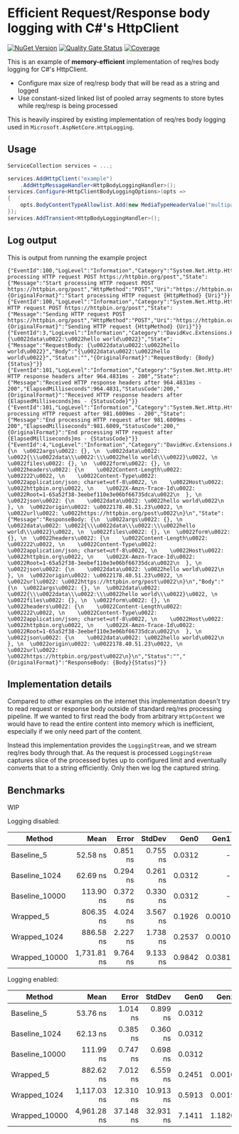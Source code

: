 # Efficient Request/Response body logging with C#'s HttpClient

[![NuGet Version](https://img.shields.io/nuget/v/DavidKvc.Extensions.Http.BodyLogging?style=flat-square&logo=nuget&label=DavidKvc.Extensions.Http.BodyLogging)](https://www.nuget.org/packages/DavidKvc.Extensions.Http.BodyLogging/)
[![Quality Gate Status](https://sonarcloud.io/api/project_badges/measure?project=davidkvc_EfficientHttpClientBodyLogging&metric=alert_status)](https://sonarcloud.io/summary/new_code?id=davidkvc_EfficientHttpClientBodyLogging)
[![Coverage](https://sonarcloud.io/api/project_badges/measure?project=davidkvc_EfficientHttpClientBodyLogging&metric=coverage)](https://sonarcloud.io/summary/new_code?id=davidkvc_EfficientHttpClientBodyLogging)

This is an example of **memory-efficient** implementation of req/res body logging for C#'s HttpClient.

* Configure max size of req/resp body that will be read as a string and logged
* Use constant-sized linked list of pooled array segments to store bytes while req/resp is being processed

This is heavily inspired by existing implementation of req/res body logging used in
`Microsoft.AspNetCore.HttpLogging`.

## Usage

```csharp
ServiceCollection services = ...;

services.AddHttpClient("example")
    .AddHttpMessageHandler<HttpBodyLoggingHandler>();
services.Configure<HttpClientBodyLoggingOptions>(opts =>
{
    opts.BodyContentTypeAllowlist.Add(new MediaTypeHeaderValue("multipart/form-data"));
});
services.AddTransient<HttpBodyLoggingHandler>();
```

## Log output

This is output from running the example project

```plain
{"EventId":100,"LogLevel":"Information","Category":"System.Net.Http.HttpClient.example.LogicalHandler","Message":"Start processing HTTP request POST https://httpbin.org/post","State":{"Message":"Start processing HTTP request POST https://httpbin.org/post","HttpMethod":"POST","Uri":"https://httpbin.org/post","{OriginalFormat}":"Start processing HTTP request {HttpMethod} {Uri}"}}
{"EventId":100,"LogLevel":"Information","Category":"System.Net.Http.HttpClient.example.ClientHandler","Message":"Sending HTTP request POST https://httpbin.org/post","State":{"Message":"Sending HTTP request POST https://httpbin.org/post","HttpMethod":"POST","Uri":"https://httpbin.org/post","{OriginalFormat}":"Sending HTTP request {HttpMethod} {Uri}"}}
{"EventId":3,"LogLevel":"Information","Category":"DavidKvc.Extensions.Http.BodyLogging.HttpBodyLoggingHandler","Message":"RequestBody: {\u0022data\u0022:\u0022hello world\u0022}","State":{"Message":"RequestBody: {\u0022data\u0022:\u0022hello world\u0022}","Body":"{\u0022data\u0022:\u0022hello world\u0022}","Status":"","{OriginalFormat}":"RequestBody: {Body}{Status}"}}
{"EventId":101,"LogLevel":"Information","Category":"System.Net.Http.HttpClient.example.ClientHandler","Message":"Received HTTP response headers after 964.4831ms - 200","State":{"Message":"Received HTTP response headers after 964.4831ms - 200","ElapsedMilliseconds":964.4831,"StatusCode":200,"{OriginalFormat}":"Received HTTP response headers after {ElapsedMilliseconds}ms - {StatusCode}"}}
{"EventId":101,"LogLevel":"Information","Category":"System.Net.Http.HttpClient.example.LogicalHandler","Message":"End processing HTTP request after 981.6009ms - 200","State":{"Message":"End processing HTTP request after 981.6009ms - 200","ElapsedMilliseconds":981.6009,"StatusCode":200,"{OriginalFormat}":"End processing HTTP request after {ElapsedMilliseconds}ms - {StatusCode}"}}
{"EventId":4,"LogLevel":"Information","Category":"DavidKvc.Extensions.Http.BodyLogging.HttpBodyLoggingHandler","Message":"ResponseBody: {\n  \u0022args\u0022: {}, \n  \u0022data\u0022: \u0022{\\\u0022data\\\u0022:\\\u0022hello world\\\u0022}\u0022, \n  \u0022files\u0022: {}, \n  \u0022form\u0022: {}, \n  \u0022headers\u0022: {\n    \u0022Content-Length\u0022: \u002222\u0022, \n    \u0022Content-Type\u0022: \u0022application/json; charset=utf-8\u0022, \n    \u0022Host\u0022: \u0022httpbin.org\u0022, \n    \u0022X-Amzn-Trace-Id\u0022: \u0022Root=1-65a52f38-3eebef110e3e06bf66735dca\u0022\n  }, \n  \u0022json\u0022: {\n    \u0022data\u0022: \u0022hello world\u0022\n  }, \n  \u0022origin\u0022: \u0022178.40.51.23\u0022, \n  \u0022url\u0022: \u0022https://httpbin.org/post\u0022\n}\n","State":{"Message":"ResponseBody: {\n  \u0022args\u0022: {}, \n  \u0022data\u0022: \u0022{\\\u0022data\\\u0022:\\\u0022hello world\\\u0022}\u0022, \n  \u0022files\u0022: {}, \n  \u0022form\u0022: {}, \n  \u0022headers\u0022: {\n    \u0022Content-Length\u0022: \u002222\u0022, \n    \u0022Content-Type\u0022: \u0022application/json; charset=utf-8\u0022, \n    \u0022Host\u0022: \u0022httpbin.org\u0022, \n    \u0022X-Amzn-Trace-Id\u0022: \u0022Root=1-65a52f38-3eebef110e3e06bf66735dca\u0022\n  }, \n  \u0022json\u0022: {\n    \u0022data\u0022: \u0022hello world\u0022\n  }, \n  \u0022origin\u0022: \u0022178.40.51.23\u0022, \n  \u0022url\u0022: \u0022https://httpbin.org/post\u0022\n}\n","Body":"{\n  \u0022args\u0022: {}, \n  \u0022data\u0022: \u0022{\\\u0022data\\\u0022:\\\u0022hello world\\\u0022}\u0022, \n  \u0022files\u0022: {}, \n  \u0022form\u0022: {}, \n  \u0022headers\u0022: {\n    \u0022Content-Length\u0022: \u002222\u0022, \n    \u0022Content-Type\u0022: \u0022application/json; charset=utf-8\u0022, \n    \u0022Host\u0022: \u0022httpbin.org\u0022, \n    \u0022X-Amzn-Trace-Id\u0022: \u0022Root=1-65a52f38-3eebef110e3e06bf66735dca\u0022\n  }, \n  \u0022json\u0022: {\n    \u0022data\u0022: \u0022hello world\u0022\n  }, \n  \u0022origin\u0022: \u0022178.40.51.23\u0022, \n  \u0022url\u0022: \u0022https://httpbin.org/post\u0022\n}\n","Status":"","{OriginalFormat}":"ResponseBody: {Body}{Status}"}}
```

## Implementation details

Compared to other examples on the internet this implementation doesn't try to read request or response
body outside of standard req/res processing pipeline. If we wanted to first read the body from arbitrary
`HttpContent` we would have to read the entire content into memory which is inefficient, especially if
we only need part of the content.

Instead this implementation provides the `LoggingStream`, and we stream req/res body through that. As
the request is processed `LoggingStream` captures slice of the processed bytes up to configured limit
and eventually converts that to a string efficiently. Only then we log the captured string.

## Benchmarks

WIP

Logging disabled:

| Method         | Mean        | Error    | StdDev   | Gen0   | Gen1   | Allocated |
|--------------- |------------:|---------:|---------:|-------:|-------:|----------:|
| Baseline_5     |    52.58 ns | 0.851 ns | 0.755 ns | 0.0312 |      - |     392 B |
| Baseline_1024  |    62.69 ns | 0.294 ns | 0.261 ns | 0.0312 |      - |     392 B |
| Baseline_10000 |   113.90 ns | 0.372 ns | 0.330 ns | 0.0312 |      - |     392 B |
| Wrapped_5      |   806.35 ns | 4.024 ns | 3.567 ns | 0.1926 | 0.0010 |    2424 B |
| Wrapped_1024   |   886.58 ns | 2.227 ns | 1.738 ns | 0.2537 | 0.0010 |    3192 B |
| Wrapped_10000  | 1,731.81 ns | 9.764 ns | 9.133 ns | 0.9842 | 0.0381 |   12344 B |

Logging enabled:

| Method         | Mean        | Error     | StdDev    | Gen0   | Gen1   | Allocated |
|--------------- |------------:|----------:|----------:|-------:|-------:|----------:|
| Baseline_5     |    53.76 ns |  1.014 ns |  0.899 ns | 0.0312 |      - |     392 B |
| Baseline_1024  |    62.13 ns |  0.385 ns |  0.360 ns | 0.0312 |      - |     392 B |
| Baseline_10000 |   111.99 ns |  0.747 ns |  0.698 ns | 0.0312 |      - |     392 B |
| Wrapped_5      |   882.62 ns |  7.012 ns |  6.559 ns | 0.2451 | 0.0010 |    3080 B |
| Wrapped_1024   | 1,117.03 ns | 12.310 ns | 10.913 ns | 0.5913 | 0.0019 |    7424 B |
| Wrapped_10000  | 4,961.28 ns | 37.148 ns | 32.931 ns | 7.1411 | 1.1826 |   89872 B |